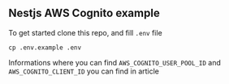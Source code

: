 ## Nestjs AWS Cognito example

To get started clone this repo, and fill `.env` file

```
cp .env.example .env
```

Informations where you can find `AWS_COGNITO_USER_POOL_ID` and `AWS_COGNITO_CLIENT_ID` you can find in article

